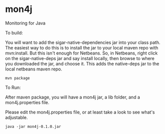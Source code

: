 mon4j
=====

Monitoring for Java

To build:

You will want to add the sigar-native-dependencies jar into your class path. The easiest way to do this is to install the jar to your local maven repo with mvn:install. But this isn't enough for Netbeans. So, in Netbeans, right click on the sigar-native-deps jar and say install locally, then browse to where you downloaded the jar, and choose it. This adds the native-deps jar to the local netbeans maven repo.

    mvn package

To Run:

After maven package, you will have a mon4j jar, a lib folder, and a mon4j.properties file.

Please edit the mon4j.properties file, or at least take a look to see what's adjustable.

    java -jar mon4j-0.1.0.jar
